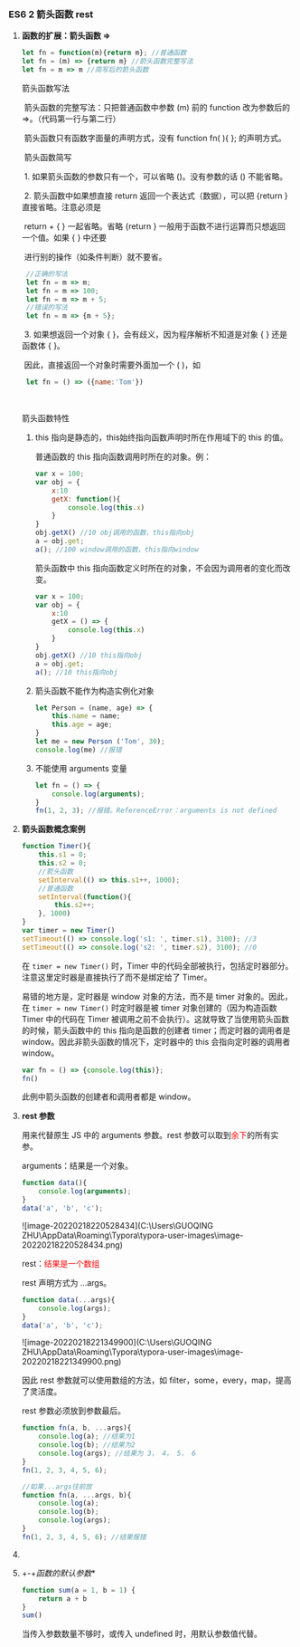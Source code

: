 ### ES6 2  箭头函数 rest

1. **函数的扩展：箭头函数 =>**

   ```javascript
   let fn = function(m){return m}; //普通函数
   let fn = (m) => {return m} //箭头函数完整写法
   let fn = m => m //简写后的箭头函数
   ```

   箭头函数写法

   ​	箭头函数的完整写法：只把普通函数中参数 (m) 前的 function 改为参数后的 =>。（代码第一行与第二行）

   ​	箭头函数只有函数字面量的声明方式，没有 function fn( ){ }; 的声明方式。

   ​	箭头函数简写

   ​			1. 如果箭头函数的参数只有一个，可以省略 ()。没有参数的话 () 不能省略。

   ​			2. 箭头函数中如果想直接 return 返回一个表达式（数据），可以把 {return } 直接省略。注意必须是

   ​				return + { } 一起省略。省略 {return } 一般用于函数不进行运算而只想返回一个值。如果 { } 中还要

   ​				进行别的操作（如条件判断）就不要省。

   ```javascript
   	//正确的写法	
   	let fn = m => m;
   	let fn = m => 100;
   	let fn = m => m + 5;
   	//错误的写法
   	let fn = m => {m + 5}; 
   ```

   ​			3. 如果想返回一个对象 { }，会有歧义，因为程序解析不知道是对象 { } 还是函数体 { }。

   ​				因此，直接返回一个对象时需要外面加一个 ( )，如 

   ```javascript
   	let fn = () => ({name:'Tom'})
   ```

   ​					

   箭头函数特性

    1. this 指向是静态的，this始终指向函数声明时所在作用域下的 this 的值。

       普通函数的 this 指向函数调用时所在的对象。例：

       ```javascript
       var x = 100;
       var obj = {
           x:10
           getX: function(){
               console.log(this.x)
           }
       }
       obj.getX() //10 obj调用的函数，this指向obj
       a = obj.get;
       a(); //100 window调用的函数，this指向window
       ```

       箭头函数中 this 指向函数定义时所在的对象，不会因为调用者的变化而改变。

       ```javascript
       var x = 100;
       var obj = {
           x:10
           getX = () => {
               console.log(this.x)
           }
       }
       obj.getX() //10 this指向obj
       a = obj.get;
       a(); //10 this指向obj
       ```

   

   2. 箭头函数不能作为构造实例化对象

      ```javascript
      let Person = (name, age) => {
          this.name = name;
          this.age = age;
      }
      let me = new Person ('Tom', 30);
      console.log(me) //报错
      ```

      

   3. 不能使用 arguments 变量

      ```javascript
      let fn = () => {
          console.log(arguments);
      }
      fn(1, 2, 3); //报错。ReferenceError：arguments is not defined
      ```

      

2. **箭头函数概念案例**

   ```javascript
   function Timer(){
       this.s1 = 0;
       this.s2 = 0;
       //箭头函数
       setInterval(() => this.s1++, 1000); 
       //普通函数
       setInterval(function(){
           this.s2++;
       }, 1000)
   }
   var timer = new Timer()
   setTimeout(() => console.log('s1: ', timer.s1), 3100); //3
   setTimeout(() => console.log('s2: ', timer.s2), 3100); //0
   ```

   在 `timer = new Timer()` 时，Timer 中的代码全部被执行，包括定时器部分。注意这里定时器是直接执行了而不是绑定给了 Timer。

   易错的地方是，定时器是 window 对象的方法，而不是 timer 对象的。因此，在 `timer = new Timer()` 时定时器是被 timer 对象创建的（因为构造函数 Timer 中的代码在 Timer 被调用之前不会执行）。这就导致了当使用箭头函数的时候，箭头函数中的 this 指向是函数的创建者 timer；而定时器的调用者是 window。因此非箭头函数的情况下，定时器中的 this 会指向定时器的调用者 window。

   

   ```javascript
   var fn = () => {console.log(this)};
   fn()
   ```

   此例中箭头函数的创建者和调用者都是 window。



3. **rest 参数**

   用来代替原生 JS 中的 arguments 参数。rest 参数可以取到<font color='red'>余下</font>的所有实参。

   arguments：结果是一个对象。

   ```javascript
   function data(){
       console.log(arguments);
   }
   data('a', 'b', 'c');
   ```

   ![image-20220218220528434](C:\Users\GUOQING ZHU\AppData\Roaming\Typora\typora-user-images\image-20220218220528434.png)

   rest：<font color='red'>结果是一个数组</font>

   rest 声明方式为 ...args。

   ```javascript
   function data(...args){
       console.log(args);
   }
   data('a', 'b', 'c');
   ```

   ![image-20220218221349900](C:\Users\GUOQING ZHU\AppData\Roaming\Typora\typora-user-images\image-20220218221349900.png)

   因此 rest 参数就可以使用数组的方法，如 filter，some，every，map，提高了灵活度。

   rest 参数必须放到参数最后。

   ```javascript
   function fn(a, b, ...args){
       console.log(a); //结果为1
       console.log(b); //结果为2
       console.log(args); //结果为 3， 4， 5， 6
   }
   fn(1, 2, 3, 4, 5, 6);
   
   //如果...args往前放
   function fn(a, ...args, b){
       console.log(a); 
       console.log(b); 
       console.log(args); 
   }
   fn(1, 2, 3, 4, 5, 6); //结果报错
   ```

   

3. 

4. +-+*函数的默认参数**

   ```jsx
   function sum(a = 1, b = 1) {
       return a + b
   }
   sum()
   ```

   当传入参数数量不够时，或传入 undefined 时，用默认参数值代替。
